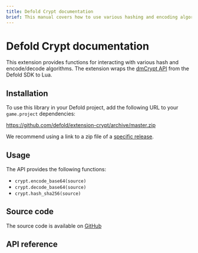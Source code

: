 ```yaml
---
title: Defold Crypt documentation
brief: This manual covers how to use various hashing and encoding algorithms in Defold.
---
```


# Defold Crypt documentation
This extension provides functions for interacting with various hash and encode/decode algorithms. The extension wraps the [dmCrypt API](https://defold.com/ref/stable/dmCrypt/) from the Defold SDK to Lua.


## Installation
To use this library in your Defold project, add the following URL to your `game.project` dependencies:

https://github.com/defold/extension-crypt/archive/master.zip

We recommend using a link to a zip file of a [specific release](https://github.com/defold/extension-crypt/releases).


## Usage

The API provides the following functions:

* `crypt.encode_base64(source)`
* `crypt.decode_base64(source)`
* `crypt.hash_sha256(source)`


## Source code

The source code is available on [GitHub](https://github.com/defold/extension-crypt)


## API reference
